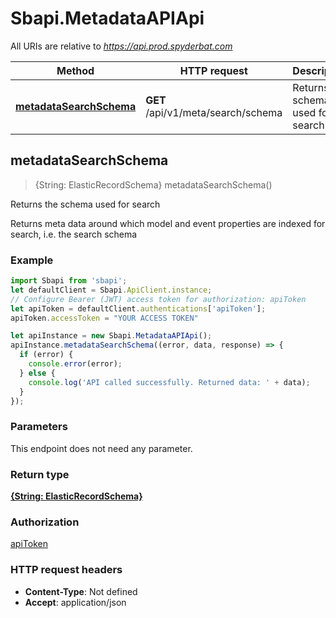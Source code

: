 # Sbapi.MetadataAPIApi

All URIs are relative to *https://api.prod.spyderbat.com*

Method | HTTP request | Description
------------- | ------------- | -------------
[**metadataSearchSchema**](MetadataAPIApi.md#metadataSearchSchema) | **GET** /api/v1/meta/search/schema | Returns the schema used for search



## metadataSearchSchema

> {String: ElasticRecordSchema} metadataSearchSchema()

Returns the schema used for search

 Returns meta data around which model and event properties are indexed for search, i.e. the search schema 

### Example

```javascript
import Sbapi from 'sbapi';
let defaultClient = Sbapi.ApiClient.instance;
// Configure Bearer (JWT) access token for authorization: apiToken
let apiToken = defaultClient.authentications['apiToken'];
apiToken.accessToken = "YOUR ACCESS TOKEN"

let apiInstance = new Sbapi.MetadataAPIApi();
apiInstance.metadataSearchSchema((error, data, response) => {
  if (error) {
    console.error(error);
  } else {
    console.log('API called successfully. Returned data: ' + data);
  }
});
```

### Parameters

This endpoint does not need any parameter.

### Return type

[**{String: ElasticRecordSchema}**](ElasticRecordSchema.md)

### Authorization

[apiToken](../README.md#apiToken)

### HTTP request headers

- **Content-Type**: Not defined
- **Accept**: application/json

